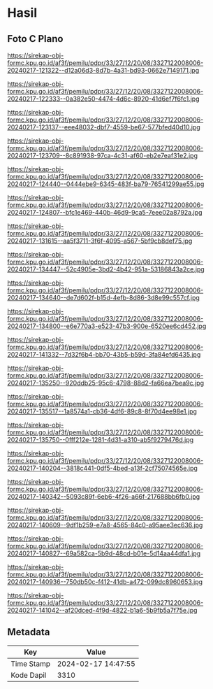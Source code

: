 # Hasil

## Foto C Plano

https://sirekap-obj-formc.kpu.go.id/af3f/pemilu/pdpr/33/27/12/20/08/3327122008006-20240217-121322--d12a06d3-8d7b-4a31-bd93-0662e7149171.jpg

https://sirekap-obj-formc.kpu.go.id/af3f/pemilu/pdpr/33/27/12/20/08/3327122008006-20240217-122333--0a382e50-4474-4d6c-8920-41d6ef7f6fc1.jpg

https://sirekap-obj-formc.kpu.go.id/af3f/pemilu/pdpr/33/27/12/20/08/3327122008006-20240217-123137--eee48032-dbf7-4559-be67-577bfed40d10.jpg

https://sirekap-obj-formc.kpu.go.id/af3f/pemilu/pdpr/33/27/12/20/08/3327122008006-20240217-123709--8c891938-97ca-4c31-af60-eb2e7eaf31e2.jpg

https://sirekap-obj-formc.kpu.go.id/af3f/pemilu/pdpr/33/27/12/20/08/3327122008006-20240217-124440--0444ebe9-6345-483f-ba79-76541299ae55.jpg

https://sirekap-obj-formc.kpu.go.id/af3f/pemilu/pdpr/33/27/12/20/08/3327122008006-20240217-124807--bfc1e469-440b-46d9-9ca5-7eee02a8792a.jpg

https://sirekap-obj-formc.kpu.go.id/af3f/pemilu/pdpr/33/27/12/20/08/3327122008006-20240217-131615--aa5f3711-3f6f-4095-a567-5bf9cb8def75.jpg

https://sirekap-obj-formc.kpu.go.id/af3f/pemilu/pdpr/33/27/12/20/08/3327122008006-20240217-134447--52c4905e-3bd2-4b42-951a-53186843a2ce.jpg

https://sirekap-obj-formc.kpu.go.id/af3f/pemilu/pdpr/33/27/12/20/08/3327122008006-20240217-134640--de7d602f-b15d-4efb-8d86-3d8e99c557cf.jpg

https://sirekap-obj-formc.kpu.go.id/af3f/pemilu/pdpr/33/27/12/20/08/3327122008006-20240217-134800--e6e770a3-e523-47b3-900e-6520ee6cd452.jpg

https://sirekap-obj-formc.kpu.go.id/af3f/pemilu/pdpr/33/27/12/20/08/3327122008006-20240217-141332--7d32f6b4-bb70-43b5-b59d-3fa84efd6435.jpg

https://sirekap-obj-formc.kpu.go.id/af3f/pemilu/pdpr/33/27/12/20/08/3327122008006-20240217-135250--920ddb25-95c6-4798-88d2-fa66ea7bea9c.jpg

https://sirekap-obj-formc.kpu.go.id/af3f/pemilu/pdpr/33/27/12/20/08/3327122008006-20240217-135517--1a8574a1-cb36-4df6-89c8-8f70d4ee98e1.jpg

https://sirekap-obj-formc.kpu.go.id/af3f/pemilu/pdpr/33/27/12/20/08/3327122008006-20240217-135750--0fff212e-1281-4d31-a310-ab5f9279476d.jpg

https://sirekap-obj-formc.kpu.go.id/af3f/pemilu/pdpr/33/27/12/20/08/3327122008006-20240217-140204--3818c441-0df5-4bed-a13f-2cf75074565e.jpg

https://sirekap-obj-formc.kpu.go.id/af3f/pemilu/pdpr/33/27/12/20/08/3327122008006-20240217-140342--5093c89f-6eb6-4f26-a66f-217688bb6fb0.jpg

https://sirekap-obj-formc.kpu.go.id/af3f/pemilu/pdpr/33/27/12/20/08/3327122008006-20240217-140609--9df1b259-e7a8-4565-84c0-a95aee3ec636.jpg

https://sirekap-obj-formc.kpu.go.id/af3f/pemilu/pdpr/33/27/12/20/08/3327122008006-20240217-140827--69a582ca-5b9d-48cd-b01e-5d14aa44dfa1.jpg

https://sirekap-obj-formc.kpu.go.id/af3f/pemilu/pdpr/33/27/12/20/08/3327122008006-20240217-140936--750db50c-f412-41db-a472-099dc8960653.jpg

https://sirekap-obj-formc.kpu.go.id/af3f/pemilu/pdpr/33/27/12/20/08/3327122008006-20240217-141042--af20dced-4f9d-4822-b1a6-5b9fb5a7f75e.jpg


## Metadata

| Key        | Value               |
| ---------- | ------------------- |
| Time Stamp | 2024-02-17 14:47:55 |
| Kode Dapil | 3310                |



